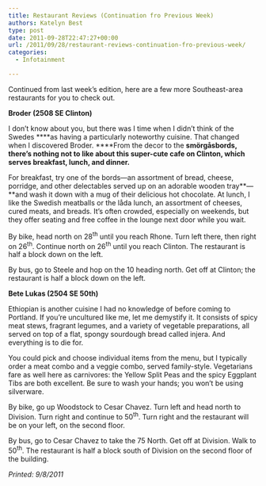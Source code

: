 ```yaml
---
title: Restaurant Reviews (Continuation fro Previous Week)
authors: Katelyn Best
type: post
date: 2011-09-28T22:47:27+00:00
url: /2011/09/28/restaurant-reviews-continuation-fro-previous-week/
categories:
  - Infotainment

---
```

Continued from last week&#8217;s edition, here are a few more Southeast-area restaurants for you to check out.

**Broder (2508 SE Clinton)**

I don&#8217;t know about you, but there was I time when I didn&#8217;t think of the Swedes ****as having a particularly noteworthy cuisine. That changed when I discovered Broder. ****From the decor to the ****smörgåsbords, there&#8217;s nothing not to like about this super-cute cafe on Clinton, which serves breakfast, lunch, and dinner.****

For breakfast, try one of the bords—an assortment of bread, cheese, porridge, and other delectables served up on an adorable wooden tray**—**and wash it down with a mug of their delicious hot chocolate. At lunch, I like the Swedish meatballs or the låda lunch, an assortment of cheeses, cured meats, and breads. It&#8217;s often crowded, especially on weekends, but they offer seating and free coffee in the lounge next door while you wait.

By bike, head north on 28<sup>th</sup> until you reach Rhone. Turn left there, then right on 26<sup>th</sup>. Continue north on 26<sup>th</sup> until you reach Clinton. The restaurant is half a block down on the left.

By bus, go to Steele and hop on the 10 heading north. Get off at Clinton; the restaurant is half a block down on the left.

**Bete Lukas (2504 SE 50th)**

Ethiopian is another cuisine I had no knowledge of before coming to Portland. If you&#8217;re uncultured like me, let me demystify it. It consists of spicy meat stews, fragrant legumes, and a variety of vegetable preparations, all served on top of a flat, spongy sourdough bread called injera. And everything is to die for.

You could pick and choose individual items from the menu, but I typically order a meat combo and a veggie combo, served family-style. Vegetarians fare as well here as carnivores: the Yellow Split Peas and the spicy Eggplant Tibs are both excellent. Be sure to wash your hands; you won&#8217;t be using silverware.

By bike, go up Woodstock to Cesar Chavez. Turn left and head north to Division. Turn right and continue to 50<sup>th</sup>. Turn right and the restaurant will be on your left, on the second floor.

By bus, go to Cesar Chavez to take the 75 North. Get off at Division. Walk to 50<sup>th</sup>. The restaurant is half a block south of Division on the second floor of the building.

_Printed: 9/8/2011_